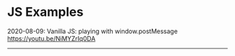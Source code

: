 # JS Examples

2020-08-09: Vanilla JS: playing with window.postMessage
https://youtu.be/NiMYZrIq0DA

---

